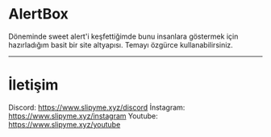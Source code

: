 # AlertBox

Döneminde sweet alert'i keşfettiğimde bunu insanlara göstermek için hazırladığım basit bir site altyapısı.
Temayı özgürce kullanabilirsiniz.

<hr>

# İletişim

Discord: https://www.slipyme.xyz/discord
İnstagram: https://www.slipyme.xyz/instagram
Youtube: https://www.slipyme.xyz/youtube
